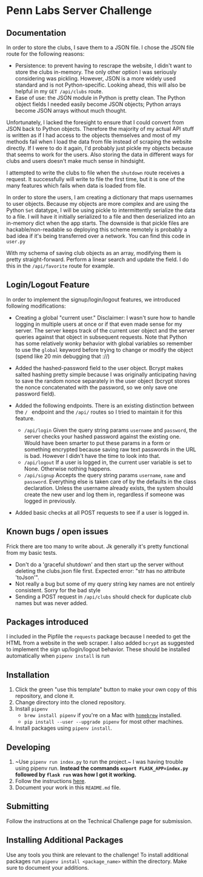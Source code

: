 # Penn Labs Server Challenge

## Documentation
In order to store the clubs, I save them to a JSON file. I chose the JSON file route for the following reasons:
   * Persistence: to prevent having to rescrape the website, I didn't want to store the clubs in-memory. The only other option I was seriously considering was pickling. However, JSON is a more widely used standard and is not Python-specific. Looking ahead, this will also be helpful in my `GET /api/clubs` route.
   * Ease of use: the JSON module in Python is pretty clean. The Python object fields I needed easily become JSON objects; Python arrays become JSON arrays without much thought.

Unfortunately, I lacked the foresight to ensure that I could convert from JSON back to Python objects. Therefore the majority of my actual API stuff is written as if I had access to the objects themselves and most of my methods fail when I load the data from file instead of scraping the website directly. If I were to do it again, I'd probably just pickle my objects because that seems to work for the users. Also storing the data in different ways for clubs and users doesn't make much sense in hindsight.

I attempted to write the clubs to file when the `shutdown` route receives a request. It successfully will write to file the first time, but it is one of the many features which fails when data is loaded from file.

In order to store the users, I am creating a dictionary that maps usernames to user objects. Because my objects are more complex and are using the Python `Set` datatype, I will be using pickle to intermittently serialize the data to a file. I will have it initially serialized to a file and then deserialized into an in-memory dict when the app starts. The downside is that pickle files are hackable/non-readable so deploying this scheme remotely is probably a bad idea if it's being transferred over a network. You can find this code in `user.py`

With my schema of saving club objects as an array, modifying them is pretty straight-forward. Perform a linear search and update the field. I do this in the `/api/favorite` route for example.

## Login/Logout Feature
In order to implement the signup/login/logout features, we introduced following modifications:
   * Creating a global "current user." Disclaimer: I wasn't sure how to handle logging in multiple users at once or if that even made sense for my server. The server keeps track of the current user object and the server queries against that object in subsequent requests. Note that Python has some relatively wonky behavior with global variables so remember to use the `global` keyword before trying to change or modify the object (spend like 20 min debugging that ://)
   * Added the hashed-password field to the user object. Bcrypt makes salted hashing pretty simple because I was originally anticipating having to save the random nonce separately in the user object (bcrypt stores the nonce concatenated with the password, so we only save one password field).
   * Added the following endpoints. There is an existing distinction between the `/ ` endpoint and the `/api/` routes so I tried to maintain it for this feature.
      - `/api/login` Given the query string params `username` and `password`, the server checks your hashed password against the existing one. Would have been smarter to put these params in a form or something encrypted because saving raw text passwords in the URL is bad. However I didn't have the time to look into that.
      - `/api/logout` If a user is logged in, the current user variable is set to None. Otherwise nothing happens.
      - `/api/signup` Accepts the query string params `username`, `name` and `password`. Everything else is taken care of by the defaults in the class declaration. Unless the username already exists, the system should create the new user and log them in, regardless if someone was logged in previously.

  * Added basic checks at all POST requests to see if a user is logged in.

## Known bugs / open issues
Frick there are too many to write about. Jk generally it's pretty functional from my basic tests.
  * Don't do a 'graceful shutdown' and then start up the server without deleting the clubs.json file first. Expected error: "str has no attribute 'toJson'".
  * Not really a bug but some of my query string key names are not entirely consistent. Sorry for the bad style
  * Sending a POST request in `/api/clubs` should check for duplicate club names but was never added.

## Packages introduced
I included in the Pipfile the `requests` package because I needed to get the HTML from a website in the web scraper. I also added `bcrypt` as suggested to implement the sign up/login/logout behavior. These should be installed automatically when `pipenv install` is run

## Installation
1. Click the green "use this template" button to make your own copy of this repository, and clone it. 
2. Change directory into the cloned repository.
3. Install `pipenv`
   * `brew install pipenv` if you're on a Mac with [`homebrew`](https://brew.sh/) installed.
   * `pip install --user --upgrade pipenv` for most other machines.
4. Install packages using `pipenv install`.

## Developing
1. ~Use `pipenv run index.py` to run the project.~
I was having trouble using pipenv run. **Instead the commands `export FLASK_APP=index.py` followed by `flask run` was how I got it working.**
2. Follow the instructions [here](https://www.notion.so/pennlabs/Server-Challenge-Spring-20-5a14bc18fb2f44ba90a61ba86b6fc426).
3. Document your work in this `README.md` file.

## Submitting
Follow the instructions at on the Technical Challenge page for submission.

## Installing Additional Packages
Use any tools you think are relevant to the challenge! To install additional packages 
run `pipenv install <package_name>` within the directory. Make sure to document your additions.

